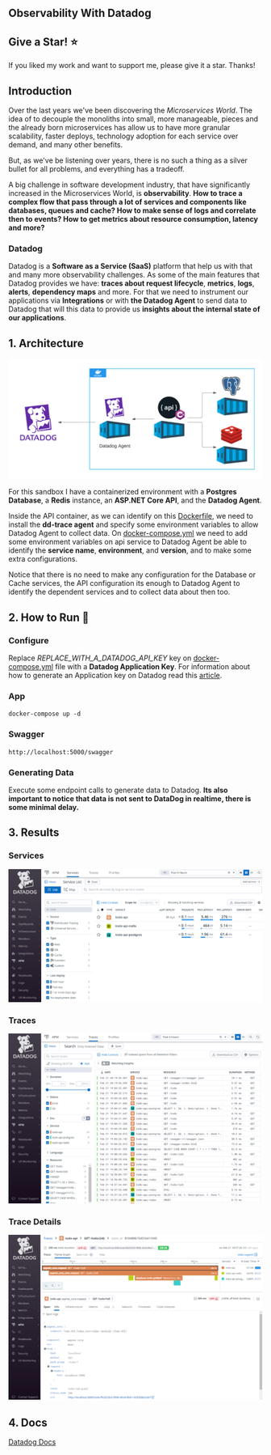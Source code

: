 ﻿## Observability With Datadog

## Give a Star! :star:

If you liked my work and want to support me, please give it a star. Thanks!

## Introduction

Over the last years we've been discovering the _Microservices World_. The idea of to decouple the monoliths into small, more manageable, pieces and the already born microservices has allow us to have more granular scalability, faster deploys, technology adoption for each service over demand, and many other benefits. 

But, as we've be listening over years, there is no such a thing as a silver bullet for all problems, and everything has a tradeoff. 

A big challenge in software development industry, that have significantly increased in the Microservices World, is **observability**. **How to trace a complex flow that pass through a lot of services and components like databases, queues and cache? How to make sense of logs and correlate then to events? How to get metrics about resource consumption, latency and more?**

### Datadog
Datadog is a **Software as a Service (SaaS)** platform that help us with that and many more observability challenges. As some of the main features that Datadog provides we have: **traces about request lifecycle**, **metrics**, **logs**, **alerts**, **dependency maps** and more. For that we need to instrument our applications via **Integrations** or with **the Datadog Agent** to send data to Datadog that will this data to provide us **insights about the internal state of our applications**.

## 1. Architecture

![](./images/architecture.png)

For this sandbox I have a containerized environment with a **Postgres Database**, a **Redis** instance, an **ASP.NET Core API**, and the **Datadog Agent**. 

Inside the API container, as we can identify on this [Dockerfile](Todo.API/Dockerfile), we need to install the **dd-trace agent** and specify some environment variables to allow Datadog Agent to collect data. On [docker-compose.yml](docker-compose.yml) we need to add some environment variables on api service to Datadog Agent be able to identify the **service name**, **environment**, and **version**, and to make some extra configurations. 

Notice that there is no need to make any configuration for the Database or Cache services, the API configuration its enough to Datadog Agent to identify the dependent services and to collect data about then too. 

## 2. How to Run :rocket:

### Configure

Replace _REPLACE_WITH_A_DATADOG_API_KEY_ key on [docker-compose.yml](docker-compose.yml) file with a **Datadog Application Key**. For information about how to generate an Application key on Datadog read this [article](https://docs.datadoghq.com/account_management/api-app-keys/).

### App
```
docker-compose up -d
```

### Swagger
```
http://localhost:5000/swagger
```

### Generating Data
Execute some endpoint calls to generate data to Datadog. **Its also important to notice that data is not sent to DataDog in realtime, there is some minimal delay.** 

## 3. Results

### Services
![](./images/service-list.png)

### Traces
![](./images/traces.png)

### Trace Details
![](./images/trace.png)

## 4. Docs
[Datadog Docs](https://docs.datadoghq.com/)